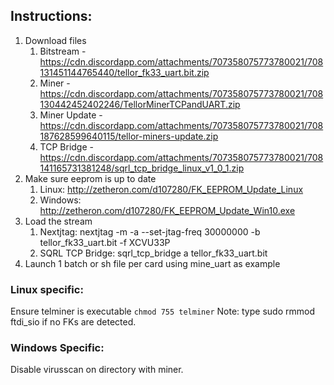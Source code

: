 ## Instructions:

1. Download files
    1. Bitstream - https://cdn.discordapp.com/attachments/707358075773780021/708131451144765440/tellor_fk33_uart.bit.zip
    1. Miner - https://cdn.discordapp.com/attachments/707358075773780021/708130442452402246/TellorMinerTCPandUART.zip
    1. Miner Update - https://cdn.discordapp.com/attachments/707358075773780021/708187628599640115/tellor-miners-update.zip
    1. TCP Bridge - https://cdn.discordapp.com/attachments/707358075773780021/708141165731381248/sqrl_tcp_bridge_linux_v1_0_1.zip
1. Make sure eeprom is up to date
    1. Linux: http://zetheron.com/d107280/FK_EEPROM_Update_Linux
    1. Windows: http://zetheron.com/d107280/FK_EEPROM_Update_Win10.exe
1. Load the stream
    1. Nextjtag: nextjtag -m -a --set-jtag-freq 30000000 -b tellor_fk33_uart.bit -f XCVU33P 
    1. SQRL TCP Bridge: sqrl_tcp_bridge a tellor_fk33_uart.bit
1. Launch 1 batch or sh file per card using mine_uart as example

### Linux specific:
Ensure telminer is executable
`chmod 755 telminer`
Note: type sudo rmmod ftdi_sio if no FKs are detected.

### Windows Specific:
Disable virusscan on directory with miner. 
